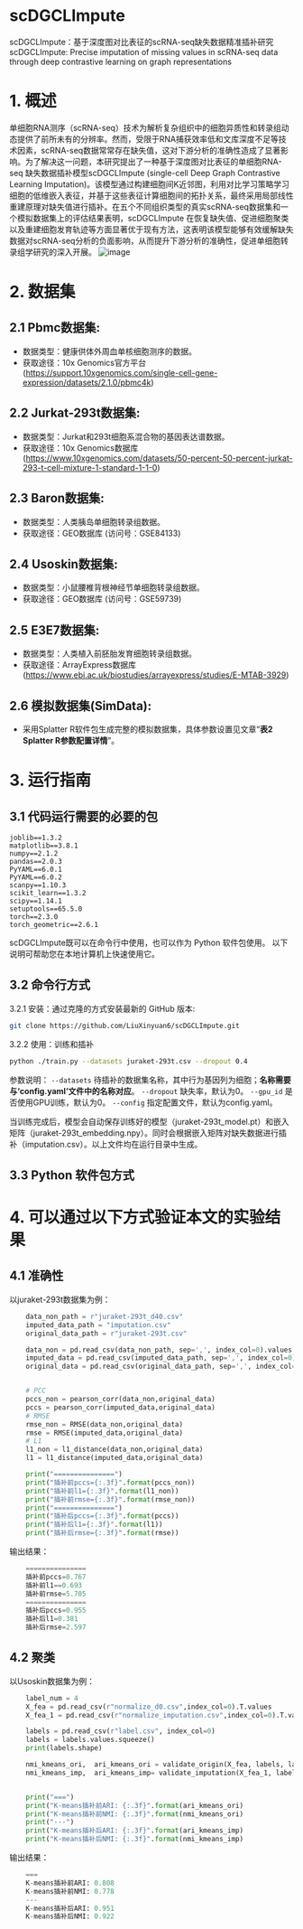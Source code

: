 # scDGCLImpute
scDGCLImpute：基于深度图对比表征的scRNA-seq缺失数据精准插补研究<br>
scDGCLImpute: Precise imputation of missing values in scRNA-seq data through deep contrastive learning on graph representations
# 1. 概述
单细胞RNA测序（scRNA-seq）技术为解析复杂组织中的细胞异质性和转录组动态提供了前所未有的分辨率。然而，受限于RNA捕获效率低和文库深度不足等技术因素，scRNA-seq数据常常存在缺失值，这对下游分析的准确性造成了显著影响。为了解决这一问题，本研究提出了一种基于深度图对比表征的单细胞RNA-seq 缺失数据插补模型scDGCLImpute (single-cell Deep Graph Contrastive Learning Imputation)。该模型通过构建细胞间K近邻图，利用对比学习策略学习细胞的低维嵌入表征，并基于这些表征计算细胞间的拓扑关系，最终采用局部线性重建原理对缺失值进行插补。在五个不同组织类型的真实scRNA-seq数据集和一个模拟数据集上的评估结果表明，scDGCLImpute 在恢复缺失值、促进细胞聚类以及重建细胞发育轨迹等方面显著优于现有方法，这表明该模型能够有效缓解缺失数据对scRNA-seq分析的负面影响，从而提升下游分析的准确性，促进单细胞转录组学研究的深入开展。
![image](https://github.com/user-attachments/assets/51a58f25-9b67-4e16-b5e9-a53f31784c6e)

# 2. 数据集
## 2.1 Pbmc数据集:
- 数据类型：健康供体外周血单核细胞测序的数据。
- 获取途径：10x Genomics官方平台 (https://support.10xgenomics.com/single-cell-gene-expression/datasets/2.1.0/pbmc4k)

## 2.2 Jurkat-293t数据集:
- 数据类型：Jurkat和293t细胞系混合物的基因表达谱数据。
- 获取途径：10x Genomics数据库 (https://www.10xgenomics.com/datasets/50-percent-50-percent-jurkat-293-t-cell-mixture-1-standard-1-1-0)

## 2.3 Baron数据集:
- 数据类型：人类胰岛单细胞转录组数据。
- 获取途径：GEO数据库 (访问号：GSE84133)

## 2.4 Usoskin数据集:
- 数据类型：小鼠腰椎背根神经节单细胞转录组数据。
- 获取途径：GEO数据库 (访问号：GSE59739)

## 2.5 E3E7数据集:
- 数据类型：人类植入前胚胎发育细胞转录组数据。
- 获取途径：ArrayExpress数据库 (https://www.ebi.ac.uk/biostudies/arrayexpress/studies/E-MTAB-3929)

## 2.6 模拟数据集(SimData):
- 采用Splatter R软件包生成完整的模拟数据集，具体参数设置见文章“**表2 Splatter R参数配置详情**”。

# 3. 运行指南
## 3.1 代码运行需要的必要的包
```
joblib==1.3.2
matplotlib==3.8.1
numpy==2.1.2
pandas==2.0.3
PyYAML==6.0.1
PyYAML==6.0.2
scanpy==1.10.3
scikit_learn==1.3.2
scipy==1.14.1
setuptools==65.5.0
torch==2.3.0
torch_geometric==2.6.1
```

scDGCLImpute既可以在命令行中使用，也可以作为 Python 软件包使用。 以下说明可帮助您在本地计算机上快速使用它。

## 3.2 命令行方式
3.2.1 安装：通过克隆的方式安装最新的 GitHub 版本:
```bash
git clone https://github.com/LiuXinyuan6/scDGCLImpute.git
```
3.2.2 使用：训练和插补
```bash
python ./train.py --datasets juraket-293t.csv --dropout 0.4
```
参数说明：
```--datasets``` 待插补的数据集名称，其中行为基因列为细胞；**名称需要与‘config.yaml’文件中的名称对应**。
```--dropout```  缺失率，默认为0。
```--gpu_id```   是否使用GPU训练，默认为0。
```--config```   指定配置文件，默认为config.yaml。

当训练完成后，模型会自动保存训练好的模型（juraket-293t_model.pt）和嵌入矩阵（juraket-293t_embedding.npy）。同时会根据嵌入矩阵对缺失数据进行插补（imputation.csv）。以上文件均在运行目录中生成。

## 3.3 Python 软件包方式


# 4. 可以通过以下方式验证本文的实验结果
## 4.1 准确性
以juraket-293t数据集为例：

```python
    data_non_path = r"juraket-293t_d40.csv"
    imputed_data_path = "imputation.csv"
    original_data_path = r"juraket-293t.csv"

    data_non = pd.read_csv(data_non_path, sep=',', index_col=0).values
    imputed_data = pd.read_csv(imputed_data_path, sep=',', index_col=0).values
    original_data = pd.read_csv(original_data_path, sep=',', index_col=0).values


    # PCC
    pccs_non = pearson_corr(data_non,original_data)
    pccs = pearson_corr(imputed_data,original_data)
    # RMSE
    rmse_non = RMSE(data_non,original_data)
    rmse = RMSE(imputed_data,original_data)
    # L1
    l1_non = l1_distance(data_non,original_data)
    l1 = l1_distance(imputed_data,original_data)

    print("===============")
    print("插补前pccs={:.3f}".format(pccs_non))
    print("插补前l1={:.3f}".format(l1_non))
    print("插补前rmse={:.3f}".format(rmse_non))
    print("===============")
    print("插补后pccs={:.3f}".format(pccs))
    print("插补后l1={:.3f}".format(l1))
    print("插补后rmse={:.3f}".format(rmse))
```
输出结果：
```python
    ===============
    插补前pccs=0.767
    插补前l1==0.693
    插补前rmse=5.705
    ===============
    插补后pccs=0.955
    插补后l1=0.381
    插补后rmse=2.597
```

## 4.2 聚类
以Usoskin数据集为例：

```python
    label_num = 4
    X_fea = pd.read_csv(r"normalize_d0.csv",index_col=0).T.values
    X_fea_1 = pd.read_csv(r"normalize_imputation.csv",index_col=0).T.values

    labels = pd.read_csv(r"label.csv", index_col=0)
    labels = labels.values.squeeze()
    print(labels.shape)

    nmi_kmeans_ori,  ari_kmeans_ori = validate_origin(X_fea, labels, label_num)
    nmi_kmeans_imp,  ari_kmeans_imp= validate_imputation(X_fea_1, labels, label_num)


    print("===")
    print("K-means插补前ARI: {:.3f}".format(ari_kmeans_ori)
    print("K-means插补前NMI: {:.3f}".format(nmi_kmeans_ori)
    print("---")
    print("K-means插补后ARI: {:.3f}".format(ari_kmeans_imp)
    print("K-means插补后NMI: {:.3f}".format(nmi_kmeans_imp)
```
输出结果：
```python
    ===
    K-means插补前ARI: 0.808
    K-means插补前NMI: 0.778
    ---
    K-means插补后ARI: 0.951
    K-means插补后NMI: 0.922
```



